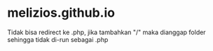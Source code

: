 # melizios.github.io
Tidak bisa redirect ke .php, jika tambahkan "/" maka dianggap folder sehingga tidak di-run sebagai .php
